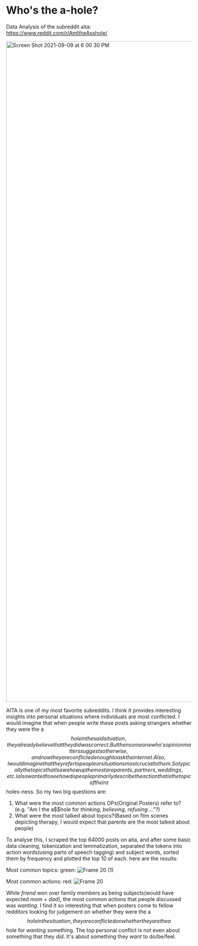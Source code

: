 # Who's the a-hole?
Data Analysis of the subreddit aita: https://www.reddit.com/r/AmItheAsshole/ 

<img width="1788" alt="Screen Shot 2021-09-09 at 6 00 30 PM" src="https://user-images.githubusercontent.com/11023465/132768343-5439503a-4481-4501-ae94-981f84319654.png">


AITA is one of my most favorite subreddits. I think it provides interesting insights into personal situations where individuals are most conflicted. I would imagine that when people write these posts asking strangers whether they were the a$$hole in the said situation, they already believe that they did was correct. But then someone who's opinion matters suggests otherwise, and now they are conflicted enough to ask the internet. Also, I would imagine that they refer to people or situations most crucial to them. So typically the topics that I saw show up the most are parents, partners, weddings, etc. I also wanted to see how do people primarily describe the action that is the topic of their a$$holes-ness. So my two big questions are: 
1. What were the most common actions OPs(Original Posters) refer to?(e.g. "Am I the a$$hole for *thinking*, *believing*, *refusing*...."?)
2. What were the most talked about topics?(Based on film scenes depicting therapy, I would expect that parents are the most talked about people)

To analyse this, I scraped the top 64000 posts on aita, and after some basic data cleaning, tokenization and lemmatization, separated the tokens into action words(using parts of speech tagging) and subject words, sorted them by frequency and plotted the top 10 of each. here are the results: 

Most common topics: 
green: ![Frame 20 (1)](https://user-images.githubusercontent.com/11023465/132768158-17075962-becf-44be-8baa-c6feca15b8d8.png)

Most common actions: 
red: ![Frame 20](https://user-images.githubusercontent.com/11023465/132768014-43f7a509-2117-4ccb-ba27-3588d4e32254.png)

While *friend* won over family members as being subjects(would have expected *mom* + *dad*), the most common actions that people discussed was *wanting*. I find it so interesting that when posters come to fellow redditors looking for judgement on whether they were the a$$hole in the situation, they are conflicted on whether they are the a$$hole for *wanting* something. The top personal conflict is not even about something that they *did*. It's about something they *want* to do/be/feel. 
